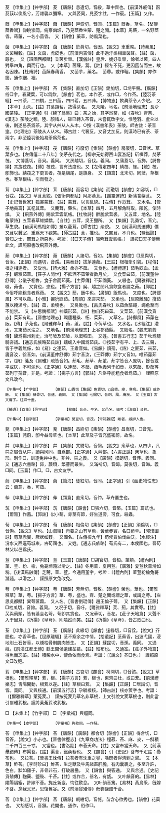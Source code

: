 <!-- { "loadSidebar": true } -->
荾	【申集上】【艸字部】	荾	【唐韻】息遺切，音綏。華中齊也。【前漢外戚傳】函荾荴以俟風兮，芳雜襲以彌章。　又與荽同，見荽字註，一作葰。【玉篇】又作。

茴	【申集上】【艸字部】	茴	【唐韻】戸恢切，音回。【玉篇】茴香，草名。【嵆康茴香賦】仰眺崇岡，俯察幽坂，乃見茴香生蒙、楚之間。【本草】馬蘄，一名野茴香。蒔蘿，一名小茴香。　又【韻會】藥草，防風葉也。

茵	【申集上】【艸字部】	茵	【唐韻】於眞切，音因。【說文】車重席。【詩秦風】文茵暢轂。【註】文茵，虎皮也。【前漢丙吉傳】此不過汙丞相車茵耳。【註】茵，蓐也。　又【班固西都賦】乗茵步輦。【漢儀註】皇后、婕妤乗輦，餘者以茵，四人對舉四角，輿而行也。　又【本草】茵蔯，蒿。【註】經冬不死，更因舊苗而生，故名因陳。【杜甫詩】茵蔯春藕香。　又茵芋，藥名。　茵蓐。或作鞇。【集韻】亦作箇，通作絪、裀。

茶	【申集上】【艸字部】	茶	【集韻】直加切【正韻】鋤加切，□垞平聲。【廣韻】俗□字。春藏葉，可以爲飮。【韻會】茗也。本作荼，或作□，今作茶。【陸羽茶經】一曰茶，二曰檟，三曰蔎，四曰茗，五曰荈。【博物志】飮眞茶令人少眠。　又【本草】山茶。【註】其葉類茗，故得茶名。　又茶陵，地名。【前漢地理志】長沙國茶陵。　【正字通】引《魏了翁集》曰：茶之始，其字爲荼，如《春秋》齊荼、《漢志》荼陵之類。陸、顏諸人，雖已轉入茶音，未嘗輒攺字文。惟陸羽、盧仝以後，則遂易荼爲茶。其字从艸从人从木。○按《漢書年表》荼陵。師古註：荼音塗。《地理志》茶陵从人从木。師古註：弋奢反，又音丈加反。則漢時已有荼、茶兩字，非至陸羽後始易荼爲茶也。

茷	【申集上】【艸字部】	茷	【唐韻】符廢切【集韻】【韻會】房廢切，□音吠。草葉多也。【左傳僖二十八年】使茅茷代之。【柳宗元始得西山宴游記】斫榛莽，焚茅茷。　又博蓋切，音貝。義同。　又房越切，音伐。義同。　又蒲蓋切，音斾。【詩魯頌】其旂茷茷。【傳】茷茷，言有法度也。又【左傳定四年】綪茷、旌。【疏】茷，卽斾也。綪茷之下更言者，茷是旗尾，是旗身。　又【類篇】北末切。同茇，草根也。春草根枯，引而發之。

茸	【申集上】【艸字部】	茸	【唐韻】而容切【集韻】而融切【韻會】如容切，□音戎。【說文】草茸茸貌。【張衡南都賦】阿那蓊茸。【謝靈運詩】新蒲含紫茸。　又【史記晉世家】狐裘蒙茸。【註】蒙茸，以言亂貌。【左傳】作尨茸。　又木名。【管子地員篇】其杞其茸。　又鹿茸，藥名。【本草】四月、五月解角時取，隂乾，使時燥。　又【飛燕外傳】賜紫茸雲氣帳。【杜牧詩】醉脫紫茸裘。　又五茸，地名。【陸龜蒙詩】五茸春草雉媒驕。【自註】五茸，吳王獵所。　又【集韻】乳勇切，音宂。草生貌。【前漢司馬相如傳】叢以蘢茸。【師古註】聚貌。　又【前漢司馬遷傳】僕又茸以蠶室，重爲天下觀笑。【師古註】茸，推也。　又闒茸，不肖也。【鹽鐵論】賢知之士，闒茸之所惡也。考證：〔【□天子傳】賜紫茸雲氣帳。〕　謹按□天子傳無此文，謹照原書改飛燕外傳。 

茹	【申集上】【艸字部】	茹	【唐韻】人諸切，音如。【集韻】【韻會】□忍與切，音汝。【正韻】而遇切，音孺。【易泰卦】拔茅連茹。【王註】根相牽引貌。【程傳】根之相連者。　又受也。【詩大雅】柔亦不茹。　又食也。【禮禮運】茹毛飮血。【孟子】飯糗茹草。【莊子人閒世】不飮酒不茹葷者數月矣。　又食菜曰茹。【前漢董仲舒傳】公儀子相魯，食于舍而茹葵。【主莽傳】不茹園葵。　又啜也。【爾雅釋詁】啜，茹也。　又貪也，恣也。【揚子方言】吳、越之閒凡貪飮食者謂之茹。【郭註】今俗呼能粗食者爲茹。　又【說文】茹，飯牛也。【廣韻】飯馬也。　又度也。【詩邶風】不可以茹。【小雅】玁狁匪茹。【周頌】來咨來茹。　又柔也。【屈原離騷】攬茹蕙以掩涕兮。【註】茹，柔堧也。　又臭敗也。【呂氏春秋】以茹魚驅蠅，蠅愈至而不能禁。　又【左思魏都賦】神蘂形茹。【註】物自死曰茹。　又菜茹。【前漢食貨志】菜茹有畦。【晉書地理志】環廬種桑、柘、菜茹。　又草名。【詩鄭風】茹藘在阪。【傳】茅蒐也。【爾雅釋草】茹，藘。【註】今蒨草也。　又水名。【水經注】澧水，又東茹水注之。　又地名。【前漢地理志】上谷郡茹縣。　又陂名。【魏志劉馥傳】馥爲揚州刺史，治芍陂及茹陂，以漑稻田。　又姓。【晉書五行志】茹千秋爲驃騎咨議。【通志氏族略茹氏註】蠕蠕入中國爲茹氏。◎按茹字有平、上、去三聲，皆于字義無係，如《易》之連茹，王肅音如。《易韻》讀孺，《詩》之匪茹、來茹，箋音汝，徐音如。《前漢董仲舒傳》茹字音汝，《王莽傳》茹字又音如。唯茹藘茹字，《詩》箋及《爾雅》疏皆音如。茹毛、茹草、茹葷，茹字皆音人庶切，餘音或平或仄，不可泥也。《正字通》以連茹、不茹、茹毛義列于如音，以來茹、形茹等茹列于孺音，非是。考證：〔【揚子方言】【郭註】凡俗呼能粗食者爲茹。〕　謹照原文凡改今。 

	【午集中】【疒字部】		【廣韻】山責切【集韻】色責切，□音栜。瘮，寒病。【集韻】或作瘷。　又【集韻】蘇骨切，音速。義同。　又【集韻】七賜切，音刺。風，膚疾。　又【玉篇】古文瘠字。註詳十畫。

	【補遺】【酉集】【邑字部】		【龍龕】音恭。亭名。又邑名。備考：【海篇】音經。

	【午集中】【目字部】		【字彙補】莫豆切，音茂。【靑箱雜記】睮者，嫉妒人也。

茺	【申集上】【艸字部】	茺	【唐韻】昌終切【集韻】【韻會】昌嵩切，□音充。【玉篇】茺蔚，卽今益母草也。【本草】此草及子皆充盛密蔚，故名。

茻	【申集上】【艸字部】	茻	【集韻】文紡切，音惘。【說文】衆草也，从四屮，凡茻之屬皆从茻，讀與冈同。自爲部。【正字通】入艸部。【六書正譌】衆草也，象形。別作□，訓逐兔艸中也，非艸、茻之義。　又【廣韻】模朗切，音莽。義同。　又【通志六書略】茻，蕨類，繁薈而叢生。　又滿補切，音姆。莫後切，音晦。義□同。【玉篇】作□。□，古文友字。

茼	【申集上】【艸字部】	茼	【篇海】徒紅切，音同。【正字通】引《函史物性志》云：茼蒿，香，可茹。

茽	【申集上】【艸字部】	茽	【類篇】直衆切，音仲。草卉叢生也。

茿	【申集上】【艸字部】	茿	【唐韻】【韻會】□張六切，音築。【玉篇】篇茿也。【爾雅】作蓄。【郭註】似小藜，赤莖有節，好生道旁，可食。殺蟲。

荀	【申集上】【艸字部】	荀	【唐韻】相倫切【集韻】【韻會】【正韻】須倫切，□音恂。【說文】草也。【山海經】靑要之山有草焉，黃華赤實，名曰荀草。【郭璞圖詠】荀草赤實，厥狀如葌。　又國名。【左傳桓九年】荀侯賈伯伐曲沃。【水經注】汾水又西逕荀城東，古荀國也。　又姓。【通志氏族略】荀氏有二，本侯國也。晉荀林父以邑爲氏。

荁	【申集上】【艸字部】	荁	【玉篇】【唐韻】□胡官切，音桓。菫類。【禮內則】菫、荁、枌、楡，兔薧滫瀡以滑之。【註】冬用菫，夏用荁。【廣雅】夏荁秋菫滑如粉。【後漢馬融傳】芝荋，菫、荁。今通用堇字。考證：〔【禮內則】菫荁枌楡兔薧滫瀡，以滑之。〕　謹照原文兔改免。 

荂	【申集上】【艸字部】	荂	【唐韻】芳無切，音敷。【韻會】榮也，華也。【爾雅釋草】華，荂。【揚子方言】華、荂，盛也。齊、楚之閒或謂之華，或謂之荂。【左思吳都賦】異荂蓲蘛。　又人名。【晉書劉琨傳】趙王倫子荂。　又【集韻】【正韻】□枯瓜切，音誇。義同。　又况于切，音吁。【爾雅釋草】芺、薊，其實荂。【註】芺與薊頭，皆有蓊臺名荂，荂卽其實也。　又况華切，音花。【莊子天地篇】大聲不入于里耳，《折揚》《皇荂》，則嗑然而笑。【註】《折揚》《皇荂》，皆古歌曲也。

荃	【申集上】【艸字部】	荃	【廣韻】此緣切【韻會】逡緣切，□音詮。【說文】芥脃也，亦香草也。【屈原離騷】荃不察余之中情。【拾遺記】荃蕪香，出波弋國，浸地則土石皆香，以燻枯骨則肌肉皆生。　又【正韻】蘇昆切，音孫。義同。　又通絟。【前漢江都王傳】繇王閩侯遺建荃葛。【註】細布也。　又通筌。【莊子外物篇】得魚而忘荃。【註】積柴水中，使魚依而食焉。考證：〔【說文】芥□也。〕　謹照原文□改脃。 

荄	【申集上】【艸字部】	荄	【唐韻】古哀切【韻會】柯開切，□音該。【說文】草根也。【爾雅釋草】荄，根。【揚子方言】荄，根也，東齊曰杜，或曰茇。【前漢禮樂志】靑陽開動，根荄以遂。【註】草根曰荄。　又【集韻】【正韻】□居諧切，音皆。義同。　又與核通。【前漢五行志】孕毓根核。【師古註】核亦荄字也。考證：〔【爾雅釋草】萰菟荄。〕　謹按菟荄乃草名非草根，上文引說文荄草根也，則此當引爾雅荄根。謹將萰菟荄改荄根。 

□	【未集上】【竹字部】	□	【字彙補】與孂同。

	【午集中】【皮字部】		【字彙補】與欹同。一作騎。

荅	【申集上】【艸字部】	荅	【唐韻】【廣韻】都合切【韻會】【正韻】得合切，□音答。【說文】小尗也。【晉書律歷志】《九章商功法》程菽、荅、麻、麥，一斛積二千四百三十寸。　又當也。【書洛誥】奉荅天命。【註】又當奉當天命。　又【前漢鼂錯傳】布渠荅。【註】渠荅，鐵蒺藜也。　又【韻會】引《史記》荅布千疋註：疉布也。　又拉荅。【晉書王忱傳】拉荅者有沈重之譽，嗛閃者得淸剿之聲。　又【本草】鮓荅。【李時珍曰】鮓荅，生走獸及牛馬諸畜肝膽，有肉囊裹之，多至升許，色白，狀如雞子，非骨非石，打破層疉。　又【韻會】與答通。　又與合通。【史記貨殖傳】麴蘖、鹽豉、千荅。【註】或作合，器名，有瓵。　又叶韻音的。【易林】隂陽隔塞，許嫁不荅。旄丘新臺，悔往歎息。　又叶韻音篤。【易林】黃鳥采，旣嫁不荅。念我父兄，思復舊谷。又《前漢貨殖傳》蘗麴鹽豉千合。

莟	【申集上】【艸字部】	莟	【唐韻】胡紺切，音憾。苗含心欲秀也。【韻會】花蘂也。　又胡感切，音頷。花開也。通作，俗作□。

